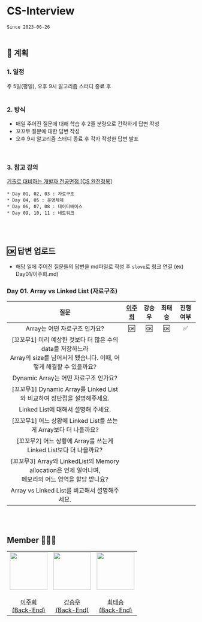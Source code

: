 # CS-Interview
`Since 2023-06-26`
</br>
</br>

## 📍 계획
### 1. 일정
주 5일(평일), 오후 9시 알고리즘 스터디 종료 후    
</br>

### 2. 방식
* 매일 주어진 질문에 대해 학습 후 2줄 분량으로 간략하게 답변 작성
* 꼬꼬무 질문에 대한 답변 작성
* 오후 9시 알고리즘 스터디 종료 후 각자 작성한 답변 발표
</br>

### 3. 참고 강의 
[기출로 대비하는 개발자 전공면접 [CS 완전정복]](https://www.inflearn.com/course/lecture?courseSlug=%EA%B0%9C%EB%B0%9C%EC%9E%90-%EC%A0%84%EA%B3%B5%EB%A9%B4%EC%A0%91-cs-%EC%99%84%EC%A0%84%EC%A0%95%EB%B3%B5&unitId=103319&tab=curriculum)    
```
* Day 01, 02, 03 : 자료구조
* Day 04, 05 : 운영체제
* Day 06, 07, 08 : 데이터베이스
* Day 09, 10, 11 : 네트워크
```
</br>
</br>

## 🆗 답변 업로드
- 해당 일에 주어진 질문들의 답변을 md파일로 작성 후 `slove`로 링크 연결 (ex) Day01/이주희.md)

### Day 01. Array vs Linked List (자료구조)
| **질문** | **<a href="/Day01/이주희.md">이주희</a>** | **강승우** | **최태승** | 진행 여부 |
|:------:|:-----:|:------:|:------:|:------:|
| Array는 어떤 자료구조 인가요? | 🆗 | 🆗 |  🆗  |  ✅   |
| [꼬꼬무1] 미리 예상한 것보다 더 많은 수의 data를 저장하느라</br> Array의 size를 넘어서게 됐습니다. 이때, 어떻게 해결할 수 있을까요? |    |    |   |    |
| Dynamic Array는 어떤 자료구조 인가요? |    |    |   |   |
| [꼬꼬무1] Dynamic Array를 Linked List와 비교하여 장단점을 설명해주세요. |    |    |   |    |
| Linked List에 대해서 설명해 주세요. |     |    |    |    |
| [꼬꼬무1] 어느 상황에 Linked List를 쓰는게 Array보다 더 나을까요? |    |    |   |    |
| [꼬꼬무2] 어느 상황에 Array를 쓰는게 Linked List보다 더 나을까요? |    |    |   |     |
| [꼬꼬무3] Array와 LinkedList의 Memory allocation은 언제 일어나며,</br> 메모리의 어느 영역을 할당 받나요? |    |    |   |    |
| Array vs Linked List를 비교해서 설명해주세요. |    |    |    |    |
</br>
</br>

## Member 👨🏻‍💻
<table>
  <tr>
    <td height="20px" align="center"><a href="https://github.com/joohee56">
      <img src="https://avatars.githubusercontent.com/joohee56" width="100px"/> <br><br> 이주희 <br>(Back-End) </a> <br></td>
    <td height="20px" align="center"><a href="https://github.com/ksw13">
      <img src="https://avatars.githubusercontent.com/ksw13" width="100px"/> <br><br> 강승우 <br>(Back-End) </a> <br></td>
     <td height="20px" align="center"><a href="https://github.com/isshosng">
      <img src="https://avatars.githubusercontent.com/isshosng" width="100px"/> <br><br> 최태승 <br>(Back-End) </a> <br></td>
  </tr>
</table>
</br>

